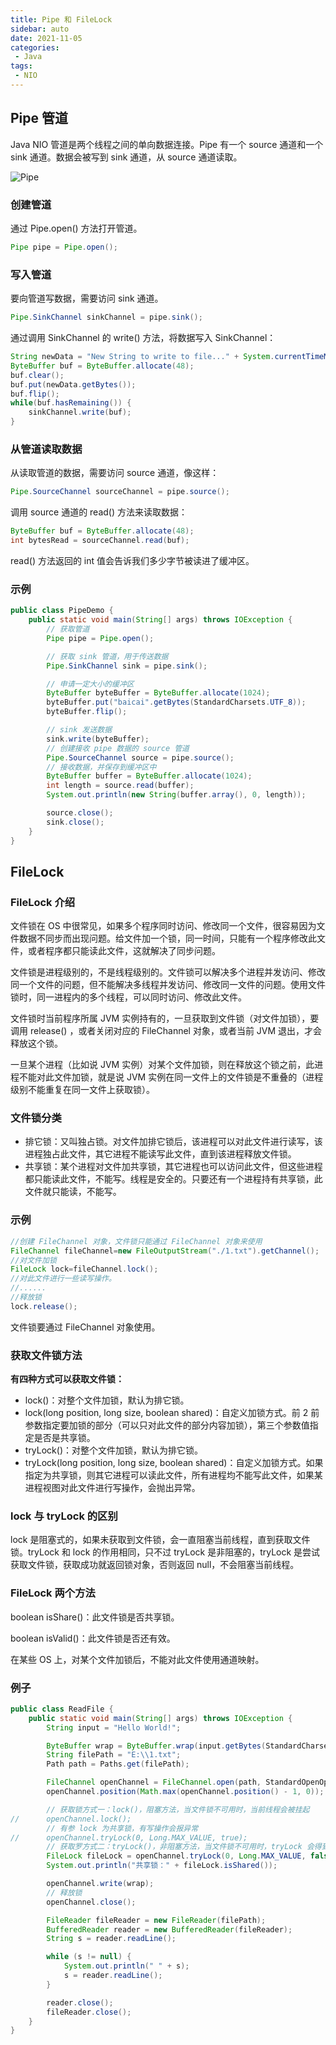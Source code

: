 ```yaml
---
title: Pipe 和 FileLock
sidebar: auto
date: 2021-11-05
categories:
 - Java
tags:
 - NIO
---
```


## Pipe 管道

Java NIO 管道是两个线程之间的单向数据连接。Pipe 有一个 source 通道和一个 sink 通道。数据会被写到 sink 通道，从 source 通道读取。

<img :src="$withBase('/img/java/nio/Pipe.png')" alt="Pipe">



### 创建管道

通过 Pipe.open() 方法打开管道。

``` java
Pipe pipe = Pipe.open();
```



### 写入管道

要向管道写数据，需要访问 sink 通道。

``` java
Pipe.SinkChannel sinkChannel = pipe.sink();
```



通过调用 SinkChannel 的 write() 方法，将数据写入 SinkChannel：

``` java
String newData = "New String to write to file..." + System.currentTimeMillis();
ByteBuffer buf = ByteBuffer.allocate(48);
buf.clear();
buf.put(newData.getBytes());
buf.flip();
while(buf.hasRemaining()) {
	sinkChannel.write(buf);
}
```



### 从管道读取数据

从读取管道的数据，需要访问 source 通道，像这样：

``` java
Pipe.SourceChannel sourceChannel = pipe.source();
```

调用 source 通道的 read() 方法来读取数据：

``` java
ByteBuffer buf = ByteBuffer.allocate(48);
int bytesRead = sourceChannel.read(buf);
```

read() 方法返回的 int 值会告诉我们多少字节被读进了缓冲区。



### 示例

``` java
public class PipeDemo {
	public static void main(String[] args) throws IOException {
		// 获取管道
		Pipe pipe = Pipe.open();

		// 获取 sink 管道，用于传送数据
		Pipe.SinkChannel sink = pipe.sink();

		// 申请一定大小的缓冲区
		ByteBuffer byteBuffer = ByteBuffer.allocate(1024);
		byteBuffer.put("baicai".getBytes(StandardCharsets.UTF_8));
		byteBuffer.flip();

		// sink 发送数据
		sink.write(byteBuffer);
		// 创建接收 pipe 数据的 source 管道
		Pipe.SourceChannel source = pipe.source();
		// 接收数据，并保存到缓冲区中
		ByteBuffer buffer = ByteBuffer.allocate(1024);
		int length = source.read(buffer);
		System.out.println(new String(buffer.array(), 0, length));

		source.close();
		sink.close();
	}
}
```



## FileLock

### FileLock 介绍

文件锁在 OS 中很常见，如果多个程序同时访问、修改同一个文件，很容易因为文件数据不同步而出现问题。给文件加一个锁，同一时间，只能有一个程序修改此文件，或者程序都只能读此文件，这就解决了同步问题。

文件锁是进程级别的，不是线程级别的。文件锁可以解决多个进程并发访问、修改同一个文件的问题，但不能解决多线程并发访问、修改同一文件的问题。使用文件锁时，同一进程内的多个线程，可以同时访问、修改此文件。

文件锁时当前程序所属 JVM 实例持有的，一旦获取到文件锁（对文件加锁），要调用 release() ，或者关闭对应的 FileChannel 对象，或者当前 JVM 退出，才会释放这个锁。

一旦某个进程（比如说 JVM 实例）对某个文件加锁，则在释放这个锁之前，此进程不能对此文件加锁，就是说 JVM 实例在同一文件上的文件锁是不重叠的（进程级别不能重复在同一文件上获取锁）。



### 文件锁分类

- 排它锁：又叫独占锁。对文件加排它锁后，该进程可以对此文件进行读写，该进程独占此文件，其它进程不能读写此文件，直到该进程释放文件锁。
- 共享锁：某个进程对文件加共享锁，其它进程也可以访问此文件，但这些进程都只能读此文件，不能写。线程是安全的。只要还有一个进程持有共享锁，此文件就只能读，不能写。



### 示例

``` java
//创建 FileChannel 对象，文件锁只能通过 FileChannel 对象来使用
FileChannel fileChannel=new FileOutputStream("./1.txt").getChannel();
//对文件加锁
FileLock lock=fileChannel.lock();
//对此文件进行一些读写操作。
//......
//释放锁
lock.release();
```

文件锁要通过 FileChannel 对象使用。



### 获取文件锁方法

**有四种方式可以获取文件锁：**

- lock()：对整个文件加锁，默认为排它锁。
- lock(long position, long size, boolean shared)：自定义加锁方式。前 2 前参数指定要加锁的部分（可以只对此文件的部分内容加锁），第三个参数值指定是否是共享锁。
- tryLock()：对整个文件加锁，默认为排它锁。
- tryLock(long position, long size, boolean shared)：自定义加锁方式。如果指定为共享锁，则其它进程可以读此文件，所有进程均不能写此文件，如果某进程视图对此文件进行写操作，会抛出异常。



### lock 与 tryLock 的区别

lock 是阻塞式的，如果未获取到文件锁，会一直阻塞当前线程，直到获取文件锁。tryLock 和 lock 的作用相同，只不过 tryLock 是非阻塞的，tryLock 是尝试获取文件锁，获取成功就返回锁对象，否则返回 null，不会阻塞当前线程。



### FileLock 两个方法

boolean isShare()：此文件锁是否共享锁。

boolean isValid()：此文件锁是否还有效。

在某些 OS 上，对某个文件加锁后，不能对此文件使用通道映射。



### 例子

``` java
public class ReadFile {
	public static void main(String[] args) throws IOException {
		String input = "Hello World!";

		ByteBuffer wrap = ByteBuffer.wrap(input.getBytes(StandardCharsets.UTF_8));
		String filePath = "E:\\1.txt";
		Path path = Paths.get(filePath);

		FileChannel openChannel = FileChannel.open(path, StandardOpenOption.WRITE, StandardOpenOption.APPEND);
		openChannel.position(Math.max(openChannel.position() - 1, 0));

		// 获取锁方式一：lock()，阻塞方法，当文件锁不可用时，当前线程会被挂起
//		openChannel.lock();
		// 有参 lock 为共享锁，有写操作会报异常
//		openChannel.tryLock(0, Long.MAX_VALUE, true);
		// 获取罗方式二：tryLock()，非阻塞方法，当文件锁不可用时，tryLock 会得到 null 值
		FileLock fileLock = openChannel.tryLock(0, Long.MAX_VALUE, false);
		System.out.println("共享锁：" + fileLock.isShared());

		openChannel.write(wrap);
		// 释放锁
		openChannel.close();

		FileReader fileReader = new FileReader(filePath);
		BufferedReader reader = new BufferedReader(fileReader);
		String s = reader.readLine();

		while (s != null) {
			System.out.println(" " + s);
			s = reader.readLine();
		}

		reader.close();
		fileReader.close();
	}
}
```





